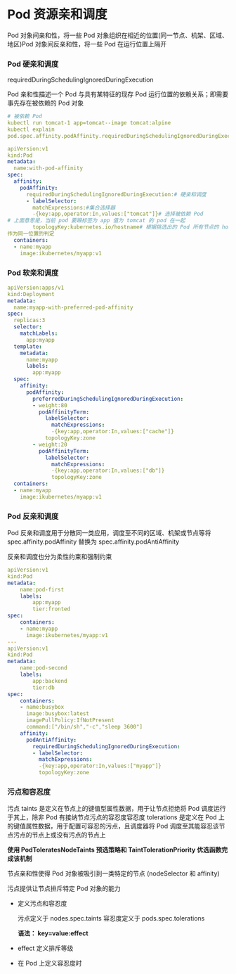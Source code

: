 # Pod 资源亲和调度

Pod 对象间亲和性，将一些 Pod 对象组织在相近的位置(同一节点、机架、区域、地区)Pod 对象间反亲和性，将一些 Pod 在运行位置上隔开

### Pod 硬亲和调度

requiredDuringSchedulingIgnoredDuringExecution

Pod 亲和性描述一个 Pod 与具有某特征的现存 Pod 运行位置的依赖关系；即需要事先存在被依赖的 Pod 对象

```yaml
# 被依赖 Pod
kubectl run tomcat-1 app=tomcat--image tomcat:alpine
kubectl explain
pod.spec.affinity.podAffinity.requiredDuringSchedulingIgnoredDuringExecution.to pologyKey

apiVersion:v1
kind:Pod
metadata:
  name:with-pod-affinity
spec:
  affinity:
    podAffinity:
      requiredDuringSchedulingIgnoredDuringExecution:# 硬亲和调度
      - labelSelector:
        matchExpressions:#集合选择器
        -{key:app,operator:In,values:["tomcat"]}# 选择被依赖 Pod
# 上面意思是，当前 pod 要跟标签为 app 值为 tomcat 的 pod 在一起
        topologyKey:kubernetes.io/hostname# 根据挑选出的 Pod 所有节点的 hostname
作为同一位置的判定
  containers:
  - name:myapp
    image:ikubernetes/myapp:v1
```

### Pod 软亲和调度

```yaml
apiVersion:apps/v1
kind:Deployment
metadata:
  name:myapp-with-preferred-pod-affinity
spec:
  replicas:3
  selector:
    matchLabels:
      app:myapp
  template:
    metadata:
      name:myapp
      labels:
        app:myapp
  spec:
    affinity:
      podAffinity:
        preferredDuringSchedulingIgnoredDuringExecution:
        - weight:80
          podAffinityTerm:
            labelSelector:
              matchExpressions:
              -{key:app,operator:In,values:["cache"]}
            topologyKey:zone
        - weight:20
          podAffinityTerm:
            labelSelector:
              matchExpressions:
              -{key:app,operator:In,values:["db"]}
              topologyKey:zone
  containers:
  - name:myapp
    image:ikubernetes/myapp:v1
```

### Pod 反亲和调度

Pod 反亲和调度用于分散同一类应用，调度至不同的区域、机架或节点等将  spec.affinity.podAffinity 替换为 spec.affinity.podAntiAffinity

反亲和调度也分为柔性约束和强制约束

```yaml
apiVersion:v1
kind:Pod
metadata:
	name:pod-first
	labels:
		app:myapp
		tier:fronted
spec:
	containers:
	- name:myapp
	  image:ikubernetes/myapp:v1
---
apiVersion:v1
kind:Pod
metadata:
	name:pod-second
	labels:
		app:backend
		tier:db
spec:
	containers:
	- name:busybox
	  image:busybox:latest
	  imagePullPolicy:IfNotPresent
	  command:["/bin/sh","-c","sleep 3600"]
	affinity:
	  podAntiAffinity:
		requiredDuringSchedulingIgnoredDuringExecution:
		- labelSelector:
		  matchExpressions:
		  -{key:app,operator:In,values:["myapp"]}
		  topologyKey:zone
```

### 污点和容忍度

污点 taints 是定义在节点上的键值型属性数据，用于让节点拒绝将 Pod 调度运行于其上，除非 Pod 有接纳节点污点的容忍度容忍度 tolerations 是定义在 Pod 上的键值属性数据，用于配置可容忍的污点，且调度器将 Pod 调度至其能容忍该节点污点的节点上或没有污点的节点上

**使用 PodToleratesNodeTaints 预选策略和 TaintTolerationPriority 优选函数完成该机制**

节点亲和性使得 Pod 对象被吸引到一类特定的节点 (nodeSelector 和 affinity)

污点提供让节点排斥特定 Pod 对象的能力

- 定义污点和容忍度

  污点定义于 nodes.spec.taints 容忍度定义于 pods.spec.tolerations

  **语法： key=value:effect**

- effect 定义排斥等级

- 在 Pod 上定义容忍度时







